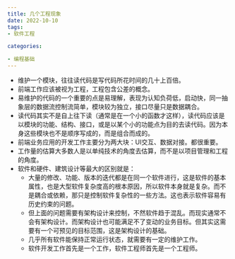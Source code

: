 ```yaml
---
title: 几个工程现象
date: 2022-10-10
tags: 
- 软件工程

categories:

- 编程基础
---
```




- 维护一个模块，往往读代码是写代码所花时间的几十上百倍。
- 前端工作应该被视为工程，工程包含公差的概念。
- 易维护的代码的一个重要的点是易理解，表现为认知负荷低，启动快，同一抽象层的数据流控制流简单，模块较为独立，接口尽量只是数据耦合。
- 读代码其实不是自上往下读（通常是在一个小的函数才这样），读代码应该是以模块的功能、结构、接口，或是以某个小的功能点为目的去读代码。因为本身这些模块也不是顺序写成的，而是组合而成的。
- 前端业务应用的开发工作主要分为两大块：UI交互、数据对接。都很重要。
- 工作量的估算大多数人是以单纯技术的角度去估算，而不是以项目管理和工程的角度。
- 软件和硬件、建筑设计等最大的区别就是：
  - 大量的修改、功能、版本的迭代都是在同一个软件进行，这是软件的基本属性，也是大型软件复杂度高的根本原因，所以软件本身就是复杂。而不是耦合或依赖，那只是控制软件复杂性的一些方法。这也表示软件容易有历史约束的问题。
  - 但上面的问题需要有架构设计来控制，不然软件趋于混乱。而现实通常不会有架构设计。而架构设计也可能满足不了变动的业务目标。但其实这需要有一个可预见的目标范围，这是架构设计的基础。
  - 几乎所有软件能保持正常运行状态，就需要有一定的维护工作。
  - 软件开发工作首先是一个工作，软件工程师首先是一个工程师。
